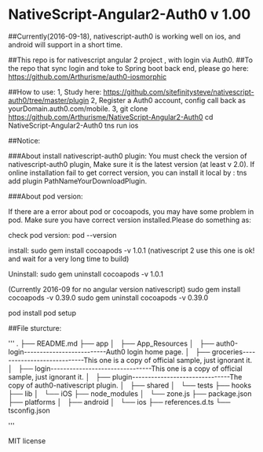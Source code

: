 # NativeScript-Angular2-Auth0 v 1.00


##Currently(2016-09-18), nativescript-auth0 is working well on ios, and android will support in a short time.


##This repo is for nativescript angular 2 project , with login via Auth0.
##To the repo that sync login and toke to Spring boot back end, please go here:
https://github.com/Arthurisme/auth0-iosmorphic




##How to use:
1, Study here: https://github.com/sitefinitysteve/nativescript-auth0/tree/master/plugin
2, Register a Auth0 account, config call back as yourDomain.auth0.com/mobile.
3, git clone https://github.com/Arthurisme/NativeScript-Angular2-Auth0
   cd NativeScript-Angular2-Auth0
   tns run ios

##Notice:

###About install nativescript-auth0 plugin:
   You must check the version of nativescript-auth0 plugin, Make sure it is the latest version (at least v 2.0).
   If online installation fail to get correct version, you can install it local by : tns add plugin PathNameYourDownloadPlugin.

###About pod version:

   If there are a error about pod or cocoapods, you may have some problem in pod. Make sure you have correct version installed.Please do something as:

   check pod version:
   pod --version

   install:
   sudo gem install cocoapods -v 1.0.1   (nativescript 2 use this one is ok! and wait for a very long time to build)

   Uninstall:
   sudo gem uninstall cocoapods -v 1.0.1

   (Currently 2016-09 for no angular version nativescript)
   sudo gem install cocoapods -v 0.39.0
   sudo gem uninstall cocoapods -v 0.39.0




   pod install
   pod setup


 ##File sturcture:

'''
.
├── README.md
├── app
│   ├── App_Resources
│   ├── auth0-login--------------------------Auth0 login home page.
│   ├── groceries----------------------------This one is a copy of official sample, just ignorant it.
│   ├── login--------------------------------This one is a copy of official sample, just ignorant it.
│   ├── plugin-------------------------------The copy of auth0-nativescript plugin.
│   ├── shared
│   └── tests
├── hooks
├── lib
│   └── iOS
├── node_modules
│   └── zone.js
├── package.json
├── platforms
│   ├── android
│   └── ios
├── references.d.ts
└── tsconfig.json

'''

MIT license